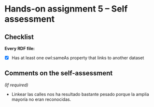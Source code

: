 ﻿
# Hands-on assignment 5 – Self assessment

## Checklist

**Every RDF file:**

- [x] Has at least one owl:sameAs property that links to another dataset

## Comments on the self-assessment
_(If required)_
- Linkear las calles nos ha resultado bastante pesado porque la amplia mayoría no eran reconocidas.

